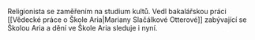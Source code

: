 Religionista se zaměřením na studium kultů. Vedl bakalářskou práci [[Vědecké práce o Škole Aria|Mariany Slačálkové Otterové]] zabývající se Školou Aria a dění ve Škole Aria sleduje i nyní. 
